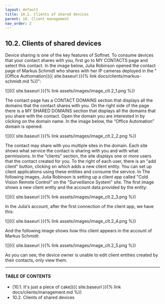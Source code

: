 ```yaml
---
layout: default
title: 10.2. Clients of shared devices
parent: 10. Client management
nav_order: 2
---
```


## 10.2. Clients of shared devices

Device sharing is one of the key features of Softnet. To consume devices that your contact shares with you, first go to <span class="header-green">MY CONTACTS</span> page and select this contact. In the image below, Julia Robinson opened the contact page of Markus Schmidt who shares with her IP cameras deployed in the "[Office Authomation]({{ site.baseurl }}{% link docs/clients/markus-schmidt.md %})":

![]({{ site.baseurl }}{% link assets/images/image_clt.2_1.png %})

The contact page has a <span class="header-green">CONTACT DOMAINS</span> section that displays all the domains that the contact shares with you. On the right side of the page there is a <span class="header-green">MY SHARED DOMAINS</span> section that displays all the domains that you share with the contact. Open the domain you are interested in by clicking on the domain name. In the image below, the “Office Automation” domain is opened:

![]({{ site.baseurl }}{% link assets/images/image_clt.2_2.png %})

The contact may share with you multiple sites in the domain. Each site shows what service the contact is sharing with you and with what permissions. In the "<span class="text-blue">clients</span>" section, the site displays one or more users that the contact created for you. To the right of each user, there is an "<span class="text-green">add client</span>" button, clicking on which adds a new client entity. You can set up client applications using these entities and consume the service. In The following images, Julia Robinson is setting up a client app called "Cold Vision Remote Control" on the "Surveillance System" site. The first image shows a new client entity and the account data provided by the entity:

![]({{ site.baseurl }}{% link assets/images/image_clt.2_3.png %})

In the Julia’s account, after the first connection of the client app, we have this:

![]({{ site.baseurl }}{% link assets/images/image_clt.2_4.png %})

And the following image shows how this client appears in the account of Markus Schmidt:

![]({{ site.baseurl }}{% link assets/images/image_clt.2_5.png %})

As you can see, the device owner is unable to edit client entities created by their contacts, only view them.

---
#### TABLE OF CONTENTS
* [10.1. It's just a piece of cake]({{ site.baseurl }}{% link docs/clients/management.md %})
* 10.2. Clients of shared devices